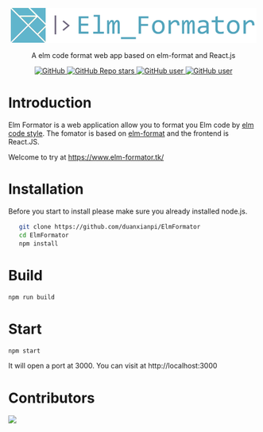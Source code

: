 <p align="center">
  <img src="src/img/title.svg" height="70" />
</p>
<p align="center">
  A elm code format web app based on elm-format and React.js
</p>
<p align="center">
  <a href="https://github.com/duanxianpi/ElmFormator/blob/main/LICENSE.md">  
    <img alt="GitHub" src="https://img.shields.io/github/license/duanxianpi/ElmFormator?label=License">
  </a>
  <a href="https://github.com/duanxianpi/ElmFormator">
    <img alt="GitHub Repo stars" src="https://img.shields.io/github/stars/duanxianpi/ElmFormator"/>
  </a>
  <a href="https://github.com/duanxianpi">
    <img alt="GitHub user" src="https://img.shields.io/badge/author-duanxianpi-brightgreen"/>
  </a>
  <a href="https://github.com/PaulDuanGitHub">
    <img alt="GitHub user" src="https://img.shields.io/badge/author-PaulDuanGitHub-blue"/>
  </a>
</p>

# Introduction
Elm Formator is a web application allow you to format you Elm code by [elm code style](https://elm-lang.org/docs/style-guide). The fomator is based on [elm-format](https://github.com/avh4/elm-format) and the frontend is React.JS. 

Welcome to try at https://www.elm-formator.tk/

# Installation
Before you start to install please make sure you already installed node.js.

```bash
   git clone https://github.com/duanxianpi/ElmFormator
   cd ElmFormator
   npm install
```

# Build
```
npm run build
```

# Start
```
npm start
```
It will open a port at 3000. You can visit at http://localhost:3000

# Contributors 
<a href="https://github.com/duanxianpi/ElmFormator/graphs/contributors">
  <img src="https://contrib.rocks/image?repo=duanxianpi/ElmFormator" />
</a>
